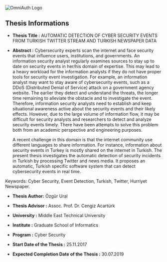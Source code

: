 ![OmniAuth Logo](https://github.com/ozzgural/MSThesis/blob/master/images/thesis.png)

## Thesis Informations
* **Thesis Title :** AUTOMATIC DETECTION OF CYBER SECURITY EVENTS FROM TURKISH TWITTER STREAM AND TURKISH NEWSPAPER DATA
* **Abstract :** 
    Cybersecurity experts scan the internet and face security events that influence users, institutions, and governments. An information security analyst regularly examines sources to stay up to date on security events in her/his domain of expertise. This may lead to a heavy workload for the information analysts if they do not have proper tools for security event investigation. For example, an information analyst may want to stay aware of cybersecurity events, such as a DDoS (Distributed Denial of Service) attack on a government agency website. The earlier they detect and understand the threats, the longer time remaining to alleviate the obstacle and to investigate the event. Therefore, information security analysts need to establish and keep situational awareness active about the security events and their likely effects. However, due to the large volume of information flow, it may be difficult for security analysts and researchers to detect and analyze security events timely. There have been attempts to solve this problem both from an academic perspective and engineering purposes.

    A recent challenge in this domain is that the internet community use different languages to share information. For instance, information about security events in Turkey is mostly shared on the internet in Turkish. The present thesis investigates the automatic detection of security incidents in Turkish by processing Twitter and news media. It proposes an automatic, Turkish specific software system that can detect cybersecurity events in real time.

Keywords: Cyber Security, Event Detection, Turkish, Twitter, Hurriyet Newspaper. 

* **Thesis Author:** Özgür Ural
* **Thesis Advisor :** Assoc. Prof. Dr. Cengiz Acartürk

* **University :** Middle East Technical University
* **Institute :** Graduate School of Informatics
* **Program :** Cyber Security

* **Start Date of the Thesis :** 25.11.2017	 
* **Expected Completion Date of the Thesis :** 30.07.2019	 
